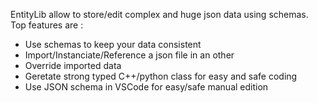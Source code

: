 EntityLib allow to store/edit complex and huge json data using schemas.
Top features are :
- Use schemas to keep your data consistent
- Import/Instanciate/Reference a json file in an other
- Override imported data
- Geretate strong typed C++/python class for easy and safe coding
- Use JSON schema in VSCode for easy/safe manual edition
